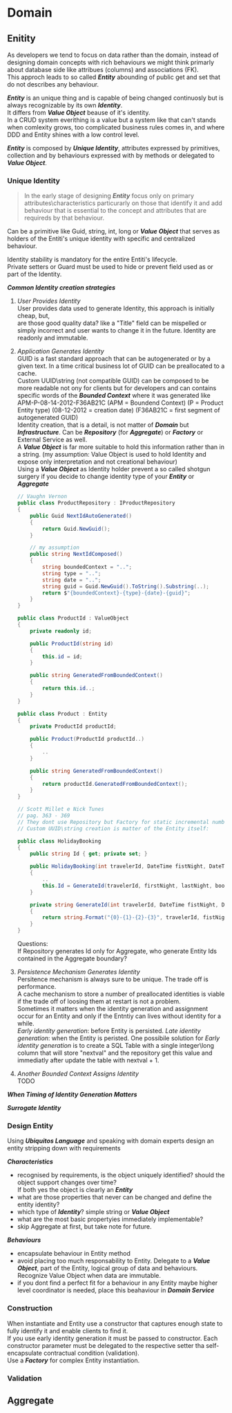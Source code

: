 # Domain

## Enitity

As developers we tend to focus on data rather than the domain,
instead of designing domain concepts with rich behaviours we might think primarly about database side like attribues (columns) and associations (FK).  
This approch leads to so called ***Entity*** abounding of public get and set that do not describes any behaviour.  

***Entity*** is an unique thing and is capable of being changed continuosly but is always recognizable by its own ***Identity***.  
It differs from ***Value Object*** beause of it's identity.  
In a CRUD system everithing is a value but a system like that can't stands   
when comlexity grows, too complicated business rules comes in, and where DDD and Entity shines with a low control level.  

***Entity*** is composed by ***Unique Identity***, attributes expressed by primitives, collection and by behaviours expressed with by methods or delegated to ***Value Object***.

### Unique Identity

> In the early stage of designing ***Entity*** focus only on primary attributes\characteristics particurarly on those that identify it and add behaviour that is essential to the concept and attributes that are requireds by that behaviour.

Can be a primitive like Guid, string, int, long or ***Value Object*** that serves as holders of the Entiti's unique identity with specific and centralized behaviour.  

Identity stability is mandatory for the entire Entiti's lifecycle.  
Private setters or Guard must be used to hide or prevent field used as or part of the Identity.

***Common Identity creation strategies***

1.  *User Provides Identity*  
    User provides data used to generate Identity, this approach is initially cheap, but,    
    are those good quality data? like a "Title" field can be mispelled or simply incorrect and user wants to change it in the future. Identity are readonly and immutable.
2.  *Application Generates Identity*  
    GUID is a fast standard approach that can be autogenerated or by a given text.
    In a time critical business lot of GUID can be preallocated to a cache.   
    Custom UUID\string (not compatible GUID) can be composed to be more readable not ony for clients but for developers and can contains specific words of the ***Bounded Context*** where it was generated like APM-P-08-14-2012-F36AB21C  (APM = Boundend Context) (P = Product Entity type) (08-12-2012 = creation date) (F36AB21C = first segment of autogenerated GUID)  
    Identity creation, that is a detail, is not matter of ***Domain*** but ***Infrastructure***. Can be ***Repository*** (for ***Aggregate***) or ***Factory*** or External Service as well.  
    A ***Value Object*** is far more suitable to hold this information rather than in a string.  (my assumption: Value Object is used to hold Identity and expose only interpretation and not creational behaviour)  
    Using a ***Value Object*** as Identity holder prevent a so called shotgun surgery if you decide to change identity type of your ***Entity*** or ***Aggregate***

    ```c#
    // Vaughn Vernon
    public class ProductRepository : IProductRepository
    {
        public Guid NextIdAutoGenerated() 
        {
            return Guid.NewGuid();
        }

        // my assumption
        public string NextIdComposed()
        {
            string boundedContext = "..";
            string type = "..";
            string date = "..";
            string guid = Guid.NewGuid().ToString().Substring(..);
            return $"{boundedContext}-{type}-{date}-{guid}";
        }
    }

    public class ProductId : ValueObject
    {
        private readonly id;

        public ProductId(string id)
        {
            this.id = id;
        }

        public string GeneratedFromBoundedContext()
        {
            return this.id..;
        }
    }

    public class Product : Entity
    {
        private ProductId productId;

        public Product(ProductId productId..)
        {
            ..
        }

        public string GeneratedFromBoundedContext()
        {
            return productId.GeneratedFromBoundedContext();
        }
    } 
    ```

    ```c#
    // Scott Millet e Nick Tunes
    // pag. 363 - 369
    // They dont use Repository but Factory for static incremental number generation.
    // Custom UUID\string creation is matter of the Entity itself:

    public class HolidayBooking 
    {
        public string Id { get; private set; }

        public HolidayBooking(int travelerId, DateTime fistNight, DateTime lastNight, DateTime booked)
        {
            ..
            this.Id = GenerateId(travelerId, firstNight, lastNight, booked);
        }

        private string GenerateId(int travelerId, DateTime fistNight, DateTime lastNight, DateTime booked)
        {
            return string.Format("{0}-{1}-{2}-{3}", travelerId, fistNight, lastNight, booked);
        }
    }
    ```
    Questions:  
    If Repository generates Id only for Aggregate, who generate Entity Ids contained in the Aggregate boundary?
3.  *Persistence Mechanism Generates Identity*  
    Persitence mechanism is always sure to be unique. The trade off is performance.  
    A cache mechanism to store a number of preallocated identities is viable if the trade off of loosing them at restart is not a problem.  
    Sometimes it matters when the identity generation and assignment occur for an Entity and only if the Entntiy can lives without identity for a while.  
    *Early identity generation*: before Entity is persisted.
    *Late identity generation*: when the Entity is peristed.
    One possibile solution for *Early identity generation* is to create a SQL Table with a single integer\long column that will store "nextval" and the repository get this value and immediatly after update the table with nextval + 1.
4.  *Another Bounded Context Assigns Identity*   
    TODO

***When Timing of Identity Generation Matters***


***Surrogate Identity***


### Design Entity

Using ***Ubiquitos Language*** and speaking with domain experts design an entity stripping down with requirements

***Characteristics***

- recognised by requirements, is the object uniquely identified? should the object support changes over time?  
  If both yes the object is clearly an ***Entity***
- what are those properties that never can be changed and define the entity identity?
- which type of ***Identity***? simple string or ***Value Object***
- what are the most basic propertyies immediately implementable?
- skip Aggregate at first, but take note for future.

***Behaviours***

- encapsulate behaviour in Entity method
- avoid placing too much responsability to Entity. Delegate to a ***Value Object***, part of the Entity, logical group of data and behaviours. Recognize Value Object when data are immutable.  
- if you dont find a perfect fit for a behaviour in any Entity maybe higher level coordinator is needed, place this beahaviour in ***Domain Service***

### Construction

When instantiate and Entity use a constructor that captures enough state to fully identify it and enable clients to find it.  
If you use early identity generation it must be passed to constructor.
Each constructor parameter must be delegated to the respective setter tha self-encapsulate contractual condition (validation).  
Use a ***Factory*** for complex Entity instantiation.  

### Validation



## Aggregate